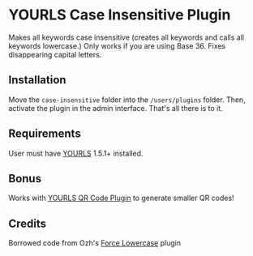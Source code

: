 YOURLS Case Insensitive Plugin
==============================

Makes all keywords case insensitive (creates all keywords and calls all keywords lowercase.) Only works if you are using Base 36. Fixes disappearing capital letters.

Installation
------------

Move the `case-insensitive` folder into the `/users/plugins` folder. Then, activate the plugin in the admin interface. That's all there is to it.

Requirements
------------

User must have [YOURLS](http://yourls.org/#Install) 1.5.1+ installed.

Bonus
-----

Works with [YOURLS QR Code Plugin](https://github.com/seandrickson/yourls-qrcode-plugin) to generate smaller QR codes!

Credits
-------

Borrowed code from Ozh's [Force Lowercase](https://github.com/YOURLS/force-lowercase) plugin